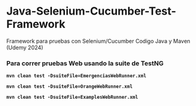 # Java-Selenium-Cucumber-Test-Framework

Framework para pruebas con Selenium/Cucumber Codigo Java y Maven (Udemy 2024)



### Para correr pruebas Web usando la suite de TestNG


**`mvn clean test -DsuiteFile=EmergenciasWebRunner.xml`**

**`mvn clean test -DsuiteFile=OrangeWebRunner.xml`**

**`mvn clean test -DsuiteFile=ExamplesWebRunner.xml`**